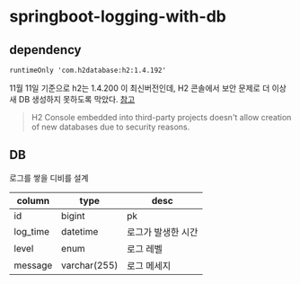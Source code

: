 # springboot-logging-with-db

## dependency
```
runtimeOnly 'com.h2database:h2:1.4.192'
```
11월 11일 기준으로 h2는 1.4.200 이 최신버전인데, H2 콘솔에서 보안 문제로 더 이상 새 DB 생성하지 못하도록 막았다. [참고](https://github.com/h2database/h2database/issues/2900)
> H2 Console embedded into third-party projects doesn't allow creation of new databases due to security reasons.

## DB
로그를 쌓을 디비를 설계

|column|type|desc|
|------|----|----|
|id|bigint|pk|
|log_time|datetime|로그가 발생한 시간|
|level|enum|로그 레벨|
|message|varchar(255)|로그 메세지|

